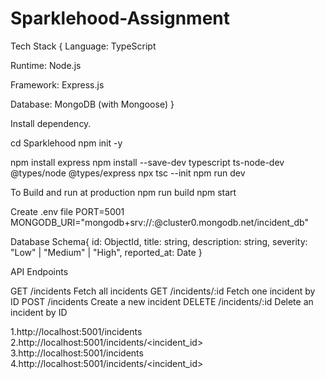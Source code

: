 # Sparklehood-Assignment
Tech Stack
{
  Language: TypeScript

  Runtime: Node.js

  Framework: Express.js

  Database: MongoDB (with Mongoose)
}


Install dependency.

cd Sparklehood
npm init -y

npm install express
npm install --save-dev typescript ts-node-dev @types/node @types/express
npx tsc --init
npm run dev

To Build and run at production
npm run build
npm start



Create .env file
PORT=5001
MONGODB_URI="mongodb+srv://<username>:<password>@cluster0.mongodb.net/incident_db"


Database Schema{
  id: ObjectId,
  title: string,
  description: string,
  severity: "Low" | "Medium" | "High",
  reported_at: Date
}


API Endpoints

GET	      /incidents	          Fetch all incidents
GET	      /incidents/:id	      Fetch one incident by ID
POST	    /incidents	          Create a new incident
DELETE	  /incidents/:id	      Delete an incident by ID

1.http://localhost:5001/incidents
2.http://localhost:5001/incidents/<incident_id>
3.http://localhost:5001/incidents
4.http://localhost:5001/incidents/<incident_id>
